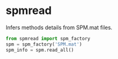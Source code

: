 spmread
=======

Infers methods details from SPM.mat files.

```python
from spmread import spm_factory
spm = spm_factory('SPM.mat')
spm_info = spm.read_all()
```

